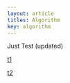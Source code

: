 ```yaml
---
layout: article
titles: Algorithm
key: algorithm
---
```


Just Test (updated)

[t1](/algorithm/algo_test.html)

[t2](/algorithm/algo_test2.html)
